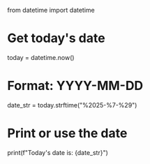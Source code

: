 from datetime import datetime

# Get today's date
today = datetime.now()

# Format: YYYY-MM-DD
date_str = today.strftime("%2025-%7-%29")

# Print or use the date
print(f"Today's date is: {date_str}")
